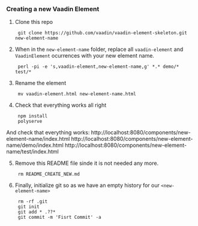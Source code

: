 ### Creating a new Vaadin Element

1. Clone this repo

        git clone https://github.com/vaadin/vaadin-element-skeleton.git new-element-name

2. When in the `new-element-name` folder, replace all `vaadin-element` and `VaadinElement` ocurrences with your new element name.

        perl -pi -e 's,vaadin-element,new-element-name,g' *.* demo/* test/*

3. Rename the element

        mv vaadin-element.html new-element-name.html

4. Check that everything works all right

        npm install
        polyserve

  And check that everything works:
        http://localhost:8080/components/new-element-name/index.html
        http://localhost:8080/components/new-element-name/demo/index.html
        http://localhost:8080/components/new-element-name/test/index.html

5. Remove this README file sinde it is not needed any more.

        rm README_CREATE_NEW.md

5. Finally, initialize git so as we have an empty history for our `<new-element-name>`

        rm -rf .git
        git init
        git add * .??*
        git commit -m 'Fisrt Commit' -a

